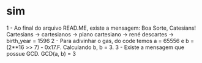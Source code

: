 # sim

1 - Ao final do arquivo READ.ME, existe a mensagem: Boa Sorte, Catesians! Cartesians -> cartesianos -> plano cartesiano -> rené descartes -> birth_year = 1596
2 - Para adivinhar o gas, do code temos a = 65556 e b = (2**16 >> 7) - 0x17.F. Calculando b, b = 3.
3 - Existe a mensagem que possue GCD. GCD(a, b) = 3

